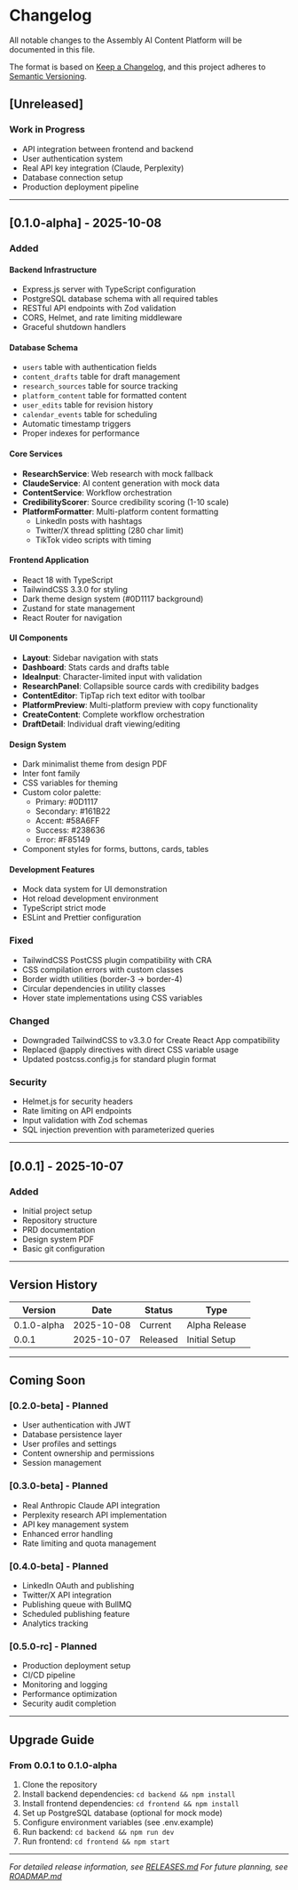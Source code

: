 # Changelog

All notable changes to the Assembly AI Content Platform will be documented in this file.

The format is based on [Keep a Changelog](https://keepachangelog.com/en/1.0.0/),
and this project adheres to [Semantic Versioning](https://semver.org/spec/v2.0.0.html).

## [Unreleased]

### Work in Progress
- API integration between frontend and backend
- User authentication system
- Real API key integration (Claude, Perplexity)
- Database connection setup
- Production deployment pipeline

---

## [0.1.0-alpha] - 2025-10-08

### Added

#### Backend Infrastructure
- Express.js server with TypeScript configuration
- PostgreSQL database schema with all required tables
- RESTful API endpoints with Zod validation
- CORS, Helmet, and rate limiting middleware
- Graceful shutdown handlers

#### Database Schema
- `users` table with authentication fields
- `content_drafts` table for draft management
- `research_sources` table for source tracking
- `platform_content` table for formatted content
- `user_edits` table for revision history
- `calendar_events` table for scheduling
- Automatic timestamp triggers
- Proper indexes for performance

#### Core Services
- **ResearchService**: Web research with mock fallback
- **ClaudeService**: AI content generation with mock data
- **ContentService**: Workflow orchestration
- **CredibilityScorer**: Source credibility scoring (1-10 scale)
- **PlatformFormatter**: Multi-platform content formatting
  - LinkedIn posts with hashtags
  - Twitter/X thread splitting (280 char limit)
  - TikTok video scripts with timing

#### Frontend Application
- React 18 with TypeScript
- TailwindCSS 3.3.0 for styling
- Dark theme design system (#0D1117 background)
- Zustand for state management
- React Router for navigation

#### UI Components
- **Layout**: Sidebar navigation with stats
- **Dashboard**: Stats cards and drafts table
- **IdeaInput**: Character-limited input with validation
- **ResearchPanel**: Collapsible source cards with credibility badges
- **ContentEditor**: TipTap rich text editor with toolbar
- **PlatformPreview**: Multi-platform preview with copy functionality
- **CreateContent**: Complete workflow orchestration
- **DraftDetail**: Individual draft viewing/editing

#### Design System
- Dark minimalist theme from design PDF
- Inter font family
- CSS variables for theming
- Custom color palette:
  - Primary: #0D1117
  - Secondary: #161B22
  - Accent: #58A6FF
  - Success: #238636
  - Error: #F85149
- Component styles for forms, buttons, cards, tables

#### Development Features
- Mock data system for UI demonstration
- Hot reload development environment
- TypeScript strict mode
- ESLint and Prettier configuration

### Fixed
- TailwindCSS PostCSS plugin compatibility with CRA
- CSS compilation errors with custom classes
- Border width utilities (border-3 → border-4)
- Circular dependencies in utility classes
- Hover state implementations using CSS variables

### Changed
- Downgraded TailwindCSS to v3.3.0 for Create React App compatibility
- Replaced @apply directives with direct CSS variable usage
- Updated postcss.config.js for standard plugin format

### Security
- Helmet.js for security headers
- Rate limiting on API endpoints
- Input validation with Zod schemas
- SQL injection prevention with parameterized queries

---

## [0.0.1] - 2025-10-07

### Added
- Initial project setup
- Repository structure
- PRD documentation
- Design system PDF
- Basic git configuration

---

## Version History

| Version | Date | Status | Type |
|---------|------|--------|------|
| 0.1.0-alpha | 2025-10-08 | Current | Alpha Release |
| 0.0.1 | 2025-10-07 | Released | Initial Setup |

---

## Coming Soon

### [0.2.0-beta] - Planned
- User authentication with JWT
- Database persistence layer
- User profiles and settings
- Content ownership and permissions
- Session management

### [0.3.0-beta] - Planned
- Real Anthropic Claude API integration
- Perplexity research API implementation
- API key management system
- Enhanced error handling
- Rate limiting and quota management

### [0.4.0-beta] - Planned
- LinkedIn OAuth and publishing
- Twitter/X API integration
- Publishing queue with BullMQ
- Scheduled publishing feature
- Analytics tracking

### [0.5.0-rc] - Planned
- Production deployment setup
- CI/CD pipeline
- Monitoring and logging
- Performance optimization
- Security audit completion

---

## Upgrade Guide

### From 0.0.1 to 0.1.0-alpha
1. Clone the repository
2. Install backend dependencies: `cd backend && npm install`
3. Install frontend dependencies: `cd frontend && npm install`
4. Set up PostgreSQL database (optional for mock mode)
5. Configure environment variables (see .env.example)
6. Run backend: `cd backend && npm run dev`
7. Run frontend: `cd frontend && npm start`

---

*For detailed release information, see [RELEASES.md](./RELEASES.md)*
*For future planning, see [ROADMAP.md](./ROADMAP.md)*